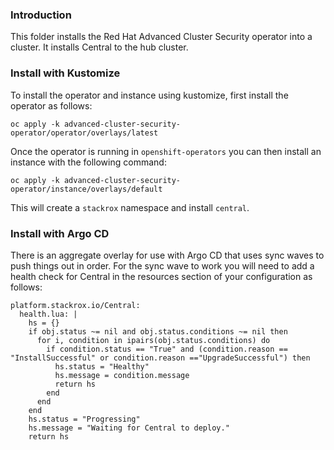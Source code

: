 ### Introduction

This folder installs the Red Hat Advanced Cluster Security operator into a cluster. It installs Central to the hub cluster.

### Install with Kustomize

To install the operator and instance using kustomize, first install the operator as follows:

```
oc apply -k advanced-cluster-security-operator/operator/overlays/latest
```

Once the operator is running in `openshift-operators` you can then install an instance with the following command:

```
oc apply -k advanced-cluster-security-operator/instance/overlays/default
```

This will create a `stackrox` namespace and install `central`.

### Install with Argo CD

There is an aggregate overlay for use with Argo CD that uses sync waves to push things out in order. For the sync wave to work you will need to add a health check for Central in the resources section of your configuration as follows:

```
platform.stackrox.io/Central:
  health.lua: |
    hs = {}
    if obj.status ~= nil and obj.status.conditions ~= nil then
      for i, condition in ipairs(obj.status.conditions) do
        if condition.status == "True" and (condition.reason == "InstallSuccessful" or condition.reason =="UpgradeSuccessful") then
          hs.status = "Healthy"
          hs.message = condition.message
          return hs
        end
      end
    end
    hs.status = "Progressing"
    hs.message = "Waiting for Central to deploy."
    return hs
```